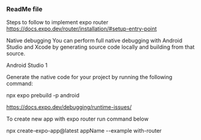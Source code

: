 ### ReadMe file

Steps to follow to implement expo router
https://docs.expo.dev/router/installation/#setup-entry-point


Native debugging
You can perform full native debugging with Android Studio and Xcode by generating source code locally and building from that source.

Android Studio
1

Generate the native code for your project by running the following command:

npx expo prebuild -p android


https://docs.expo.dev/debugging/runtime-issues/


To create new app with expo router run command below

npx create-expo-app@latest appName --example with-router


